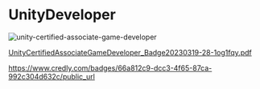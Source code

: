 # UnityDeveloper
![unity-certified-associate-game-developer](https://user-images.githubusercontent.com/61176060/226150697-85a47216-89ed-45ef-a331-1ca26d4e7503.png)


[UnityCertifiedAssociateGameDeveloper_Badge20230319-28-1og1fqy.pdf](https://github.com/RabbitTasteDog-PRO/UnityDeveloper/files/11010078/UnityCertifiedAssociateGameDeveloper_Badge20230319-28-1og1fqy.pdf)


https://www.credly.com/badges/66a812c9-dcc3-4f65-87ca-992c304d632c/public_url